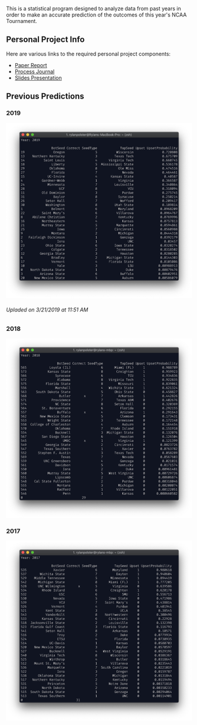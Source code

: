 This is a statistical program designed to analyze data from past years in order to make an accurate prediction of the outcomes of this year's NCAA Tournament.

## Personal Project Info
Here are various links to the required personal project components:
- [Paper Report](https://docs.google.com/document/d/1feI2-PqSzBnh--9rehwKhATbYZ7PvGixjELN5l5ViP4/edit?usp=sharing)
- [Process Journal](https://docs.google.com/spreadsheets/d/1h-WI65uvIrwYAikDNk_hxRZNj9OSuKISbF4w9WDqAVw/edit?usp=sharing)
- [Slides Presentation](https://docs.google.com/presentation/d/1Wo9BOBGZ8AGfyWeuJZULq0ZdpC0MLKLuW81KYCbmnw8/edit?usp=sharing)

## Previous Predictions

### 2019
![2019 Predictions](Images/2019-Predictions.png)
###### Upladed on 3/21/2019 at 11:51 AM

### 2018
![2018 Predictions](Images/2018-Predictions.png)

### 2017
![2017 Predictions](Images/2017-Predictions.png)
